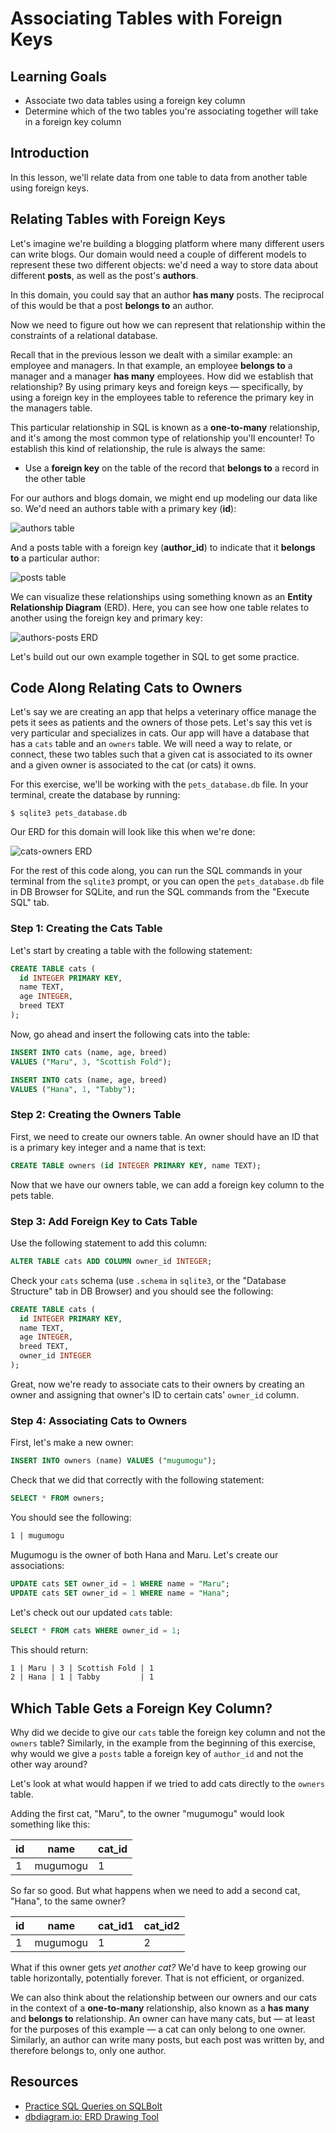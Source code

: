 # Associating Tables with Foreign Keys

## Learning Goals

- Associate two data tables using a foreign key column
- Determine which of the two tables you're associating together will take in a
  foreign key column

## Introduction

In this lesson, we'll relate data from one table to data from another table
using foreign keys.

## Relating Tables with Foreign Keys

Let's imagine we're building a blogging platform where many different users can
write blogs. Our domain would need a couple of different models to represent
these two different objects: we'd need a way to store data about different
**posts**, as well as the post's **authors**.

In this domain, you could say that an author **has many** posts. The reciprocal
of this would be that a post **belongs to** an author.

Now we need to figure out how we can represent that relationship within the
constraints of a relational database.

Recall that in the previous lesson we dealt with a similar example: an employee
and managers. In that example, an employee **belongs to** a manager and a
manager **has many** employees. How did we establish that relationship? By using
primary keys and foreign keys — specifically, by using a foreign key in the
employees table to reference the primary key in the managers table.

This particular relationship in SQL is known as a **one-to-many** relationship,
and it's among the most common type of relationship you'll encounter! To establish
this kind of relationship, the rule is always the same:

- Use a **foreign key** on the table of the record that **belongs to** a record
  in the other table

For our authors and blogs domain, we might end up modeling our data like so.
We'd need an authors table with a primary key (**id**):

![authors table](https://curriculum-content.s3.amazonaws.com/phase-3/sql-table-relations-associating-tables-with-foreign-keys/authors.png)

And a posts table with a foreign key (**author_id**) to indicate that it
**belongs to** a particular author:

![posts table](https://curriculum-content.s3.amazonaws.com/phase-3/sql-table-relations-associating-tables-with-foreign-keys/posts.png)

We can visualize these relationships using something known as an **Entity
Relationship Diagram** (ERD). Here, you can see how one table relates to another
using the foreign key and primary key:

![authors-posts ERD](https://curriculum-content.s3.amazonaws.com/phase-3/sql-table-relations-associating-tables-with-foreign-keys/authors-posts.png)

Let's build out our own example together in SQL to get some practice.

## Code Along Relating Cats to Owners

Let's say we are creating an app that helps a veterinary office manage the pets
it sees as patients and the owners of those pets. Let's say this vet is very
particular and specializes in cats. Our app will have a database that has a
`cats` table and an `owners` table. We will need a way to relate, or connect,
these two tables such that a given cat is associated to its owner and a given
owner is associated to the cat (or cats) it owns.

For this exercise, we'll be working with the `pets_database.db` file. In your
terminal, create the database by running:

```console
$ sqlite3 pets_database.db
```

Our ERD for this domain will look like this when we're done:

![cats-owners ERD](https://curriculum-content.s3.amazonaws.com/phase-3/sql-table-relations-associating-tables-with-foreign-keys/cats-owners.png)

For the rest of this code along, you can run the SQL commands in your terminal
from the `sqlite3` prompt, or you can open the `pets_database.db` file in DB
Browser for SQLite, and run the SQL commands from the "Execute SQL" tab.

### Step 1: Creating the Cats Table

Let's start by creating a table with the following statement:

```sql
CREATE TABLE cats (
  id INTEGER PRIMARY KEY,
  name TEXT,
  age INTEGER,
  breed TEXT
);
```

Now, go ahead and insert the following cats into the table:

```sql
INSERT INTO cats (name, age, breed)
VALUES ("Maru", 3, "Scottish Fold");

INSERT INTO cats (name, age, breed)
VALUES ("Hana", 1, "Tabby");
```

### Step 2: Creating the Owners Table

First, we need to create our owners table. An owner should have an ID that is a
primary key integer and a name that is text:

```sql
CREATE TABLE owners (id INTEGER PRIMARY KEY, name TEXT);
```

Now that we have our owners table, we can add a foreign key column to the pets
table.

### Step 3: Add Foreign Key to Cats Table

Use the following statement to add this column:

```sql
ALTER TABLE cats ADD COLUMN owner_id INTEGER;
```

Check your `cats` schema (use `.schema` in `sqlite3`, or the "Database
Structure" tab in DB Browser) and you should see the following:

```sql
CREATE TABLE cats (
  id INTEGER PRIMARY KEY,
  name TEXT,
  age INTEGER,
  breed TEXT,
  owner_id INTEGER
);
```

Great, now we're ready to associate cats to their owners by creating an owner
and assigning that owner's ID to certain cats' `owner_id` column.

### Step 4: Associating Cats to Owners

First, let's make a new owner:

```sql
INSERT INTO owners (name) VALUES ("mugumogu");
```

Check that we did that correctly with the following statement:

```sql
SELECT * FROM owners;
```

You should see the following:

```txt
1 | mugumogu
```

Mugumogu is the owner of both Hana and Maru. Let's create our associations:

```sql
UPDATE cats SET owner_id = 1 WHERE name = "Maru";
UPDATE cats SET owner_id = 1 WHERE name = "Hana";
```

Let's check out our updated `cats` table:

```sql
SELECT * FROM cats WHERE owner_id = 1;
```

This should return:

```txt
1 | Maru | 3 | Scottish Fold | 1
2 | Hana | 1 | Tabby         | 1
```

## Which Table Gets a Foreign Key Column?

Why did we decide to give our `cats` table the foreign key column and not the
`owners` table? Similarly, in the example from the beginning of this exercise,
why would we give a `posts` table a foreign key of `author_id` and not the other
way around?

Let's look at what would happen if we tried to add cats directly to the `owners`
table.

Adding the first cat, "Maru", to the owner "mugumogu" would look something like
this:

| id  | name     | cat_id |
| --- | -------- | ------ |
| 1   | mugumogu | 1      |

So far so good. But what happens when we need to add a second cat, "Hana", to the same owner?

| id  | name     | cat_id1 | cat_id2 |
| --- | -------- | ------- | ------- |
| 1   | mugumogu | 1       | 2       |

What if this owner gets _yet another cat?_ We'd have to keep growing our table
horizontally, potentially forever. That is not efficient, or organized.

We can also think about the relationship between our owners and our cats in the
context of a **one-to-many** relationship, also known as a **has many** and
**belongs to** relationship. An owner can have many cats, but — at least for the
purposes of this example — a cat can only belong to one owner. Similarly, an
author can write many posts, but each post was written by, and therefore belongs
to, only one author.

## Resources

- [Practice SQL Queries on SQLBolt](http://sqlbolt.com/lesson/select_queries_review)
- [dbdiagram.io: ERD Drawing Tool](https://dbdiagram.io)
